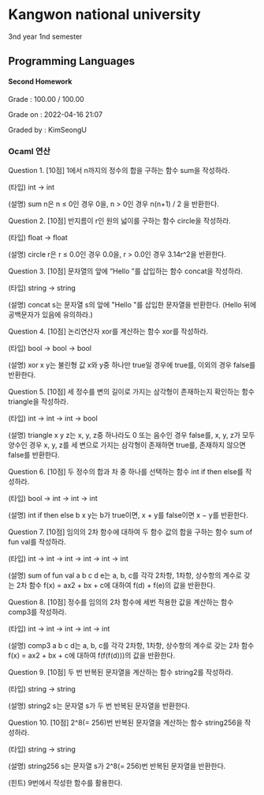 # Kangwon national university

3nd year 1nd semester

## Programming Languages
#### Second Homework
Grade : 100.00 / 100.00

Grade on : 2022-04-16 21:07

Graded by	: KimSeongU

### Ocaml 연산

Question 1. [10점] 1에서 n까지의 정수의 합을 구하는 함수 sum을 작성하라.

(타입) int -> int

(설명) sum n은 n ≤ 0인 경우 0을, n > 0인 경우 n(n+1) / 2 을 반환한다.



Question 2. [10점] 반지름이 r인 원의 넓이를 구하는 함수 circle을 작성하라.

(타입) float -> float

(설명) circle r은 r ≤ 0.0인 경우 0.0을, r > 0.0인 경우 3.14r^2을 반환한다.



Question 3. [10점] 문자열의 앞에 “Hello ”를 삽입하는 함수 concat을 작성하라.

(타입) string -> string

(설명) concat s는 문자열 s의 앞에 "Hello "를 삽입한 문자열을 반환한다. (Hello 뒤에 공백문자가 있음에 유의하라.)



Question 4. [10점] 논리연산자 xor를 계산하는 함수 xor를 작성하라.

(타입) bool -> bool -> bool

(설명) xor x y는 불린형 값 x와 y중 하나만 true일 경우에 true를, 이외의 경우 false를 반환한다.



Question 5. [10점] 세 정수를 변의 길이로 가지는 삼각형이 존재하는지 확인하는 함수 triangle을 작성하라.

(타입) int -> int -> int -> bool

(설명) triangle x y z는 x, y, z중 하나라도 0 또는 음수인 경우 false를, x, y, z가 모두 양수인 경우 x, y, z를 세 변으로 가지는 삼각형이 존재하면 true를, 존재하지 않으면 false를 반환한다.



Question 6. [10점] 두 정수의 합과 차 중 하나를 선택하는 함수 int if then else를 작성하라.

(타입) bool -> int -> int -> int

(설명) int if then else b x y는 b가 true이면, x + y를 false이면 x − y를 반환한다.



Question 7. [10점] 임의의 2차 함수에 대하여 두 함수 값의 합을 구하는 함수 sum of fun val를 작성하라.

(타입) int -> int -> int -> int -> int -> int

(설명) sum of fun val a b c d e는 a, b, c를 각각 2차항, 1차항, 상수항의 계수로 갖는 2차 함수 f(x) = ax2 + bx + c에 대하여 f(d) + f(e)의 값을 반환한다.



Question 8. [10점] 정수를 임의의 2차 함수에 세번 적용한 값을 계산하는 함수 comp3를 작성하라.

(타입) int -> int -> int -> int -> int

(설명) comp3 a b c d는 a, b, c를 각각 2차항, 1차항, 상수항의 계수로 갖는 2차 함수 f(x) = ax2 + bx + c에 대하여 f(f(f(d)))의 값을 반환한다.



Question 9. [10점] 두 번 반복된 문자열을 계산하는 함수 string2를 작성하라.

(타입) string -> string

(설명) string2 s는 문자열 s가 두 번 반복된 문자열을 반환한다.



Question 10. [10점] 2^8(= 256)번 반복된 문자열을 계산하는 함수 string256을 작성하라.

(타입) string -> string

(설명) string256 s는 문자열 s가 2^8(= 256)번 반복된 문자열을 반환한다.

(힌트) 9번에서 작성한 함수를 활용한다.
